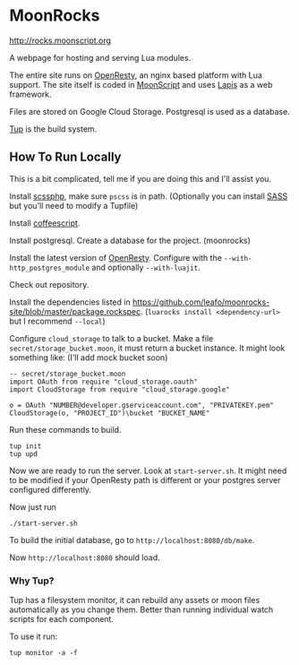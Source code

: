 # MoonRocks

<http://rocks.moonscript.org>

A webpage for hosting and serving Lua modules.

The entire site runs on [OpenResty][1], an nginx based platform with Lua
support. The site itself is coded in [MoonScript][2] and uses [Lapis][3] as a
web framework.

Files are stored on Google Cloud Storage. Postgresql is used as a database.

[Tup][4] is the build system.

## How To Run Locally

This is a bit complicated, tell me if you are doing this and I'll assist you.

Install [scssphp](https://github.com/leafo/scssphp), make sure `pscss` is in
path. (Optionally you can install [SASS](http://sass-lang.com/) but you'll need
to modify a Tupfile)

Install [coffeescript](http://coffeescript.org/#installation).

Install postgresql. Create a database for the project. (moonrocks)

Install the latest version of [OpenResty][1]. Configure with the
`--with-http_postgres_module` and optionally `--with-luajit`.

Check out repository.

Install the dependencies listed in
<https://github.com/leafo/moonrocks-site/blob/master/package.rockspec>.
(`luarocks install <dependency-url>` but I recommend `--local`)

Configure `cloud_storage` to talk to a bucket. Make a file
`secret/storage_bucket.moon`, it must return a bucket instance. It might look
something like: (I'll add mock bucket soon)

```moonscript
-- secret/storage_bucket.moon
import OAuth from require "cloud_storage.oauth"
import CloudStorage from require "cloud_storage.google"

o = OAuth "NUMBER@developer.gserviceaccount.com", "PRIVATEKEY.pem"
CloudStorage(o, "PROJECT_ID")\bucket "BUCKET_NAME"
```

Run these commands to build.

    tup init
    tup upd

Now we are ready to run the server. Look at `start-server.sh`. It might need to
be modified if your OpenResty path is different or your postgres server
configured differently.

Now just run

    ./start-server.sh


To build the initial database, go to `http://localhost:8080/db/make`.

Now `http://localhost:8080` should load.

### Why Tup?

Tup has a filesystem monitor, it can rebuild any assets or moon files
automatically as you change them. Better than running individual watch scripts
for each component.

To use it run:

    tup monitor -a -f


  [1]: http://openresty.org/
  [2]: http://moonscript.org/
  [3]: https://github.com/leafo/lapis
  [4]: http://gittup.org/tup/




